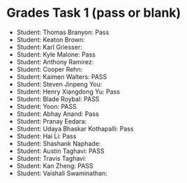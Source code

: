# Grades Task 1 (pass or blank)

* Student: Thomas Branyon: Pass
* Student: Keaton Brown:
* Student: Karl Griesser:
* Student: Kyle Malone: Pass
* Student: Anthony Ramirez:
* Student: Cooper Rehn:
* Student: Kaimen Walters: PASS
* Student: Steven Jinpeng You:
* Student: Henry Xiangdong Yu: Pass
* Student: Blade Roybal: PASS
* Student: Yoon: PASS
* Student: Abhay Anand: Pass
* Student: Pranay Eedara:
* Student: Udaya Bhaskar Kothapalli: Pass
* Student: Hai Li: Pass
* Student: Shashank Naphade:
* Student: Austin Taghavi: PASS
* Student: Travis Taghavi:
* Student: Kan Zheng: PASS
* Student: Vaishali Swaminathan:
